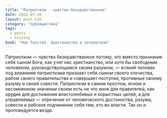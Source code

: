 ```yaml
---
title: "Патриотизм - чувство безнравственное"
date: 2022-07-26
layout: post.njk
category: "публицистика"
tags:
  - posts
  - tolstoy
book: "Лев Толстой. Христианство и патриотизм"
---
```


Патриотизм — чувство безнравственное потому, что вместо признания себя сыном Бога, как учит нас христианство, или хотя бы свободным человеком, руководствующимся своим разумом, — всякий человек под влиянием патриотизма признает себя сыном своего отечества, рабом своего правительства и совершает поступки, противные своему разуму и своей совести. Патриотизм в самом простом, ясном и несомненном значении своем есть не что иное для правителей, как орудие для достижения властолюбивых и корыстных целей, а для управляемых — отречение от человеческого достоинства, разума, совести и рабское подчинение себя тем, кто во власти. Так он и проповедуется везде.
